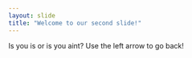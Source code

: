 ```yaml
---
layout: slide
title: "Welcome to our second slide!"
---
```

Is you is or is you aint?
Use the left arrow to go back!
